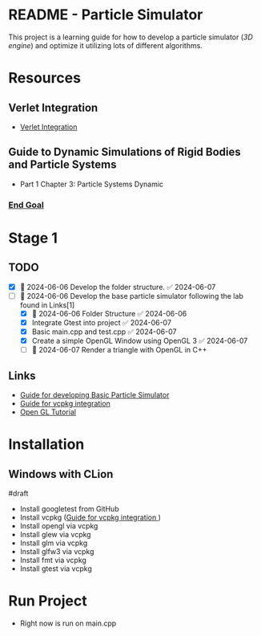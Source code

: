 # README - Particle Simulator
This project is a learning guide for how to develop a particle simulator (*3D engine*) and optimize it utilizing lots of different algorithms.

# Resources

## Verlet Integration
- <a href="https://www.algorithm-archive.org/contents/verlet_integration/verlet_integration.html">Verlet Integration </a>

## Guide to Dynamic Simulations of Rigid Bodies and Particle Systems
- Part 1 Chapter 3: Particle Systems Dynamic

### <a href="https://www.youtube.com/watch?v=NorXFOobehY">End Goal </a>
# Stage 1
## TODO
- [x] 🛫 2024-06-06 Develop the folder structure. ✅ 2024-06-07
- [ ] 🛫 2024-06-06 Develop the base particle simulator following the lab found in Links[1]
	- [x] 🛫 2024-06-06 Folder Structure ✅ 2024-06-06
	- [x] Integrate Gtest into project ✅ 2024-06-07
	- [x] Basic main.cpp and test.cpp ✅ 2024-06-07
	- [x] Create a simple OpenGL Window using OpenGL 3 ✅ 2024-06-07
	- [ ] 🛫 2024-06-07 Render a triangle with OpenGL in C++

## Links
- <a href="https://nccastaff.bournemouth.ac.uk/jmacey/msc/ase/labs/lab5/lab5/">Guide for developing Basic Particle Simulator </a>
- <a href="https://www.jetbrains.com/help/clion/package-management.html">Guide for vcpkg integration </a>
- <a href="https://github.com/opengl-tutorials/ogl/tree/master/tutorial01_first_window">Open GL Tutorial</a>

# Installation

## Windows with CLion
#draft
- Install googletest from GitHub
- Install vcpkg (<a href="https://www.jetbrains.com/help/clion/package-management.html">Guide for vcpkg integration </a>)
- Install opengl via vcpkg
- Install glew via vcpkg
- Install glm via vcpkg
- Install glfw3 via vcpkg
- Install fmt via vcpkg
- Install gtest via vcpkg

# Run Project
- Right now is run on main.cpp
